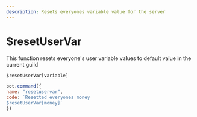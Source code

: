 ```yaml
---
description: Resets everyones variable value for the server
---
```


# $resetUserVar

This function resets everyone's user variable values to default value in the current guild

```javascript
$resetUserVar[variable]
```

```javascript
bot.command({
name: "resetuservar",
code: `Resetted everyones money
$resetUserVar[money]`
})
```

